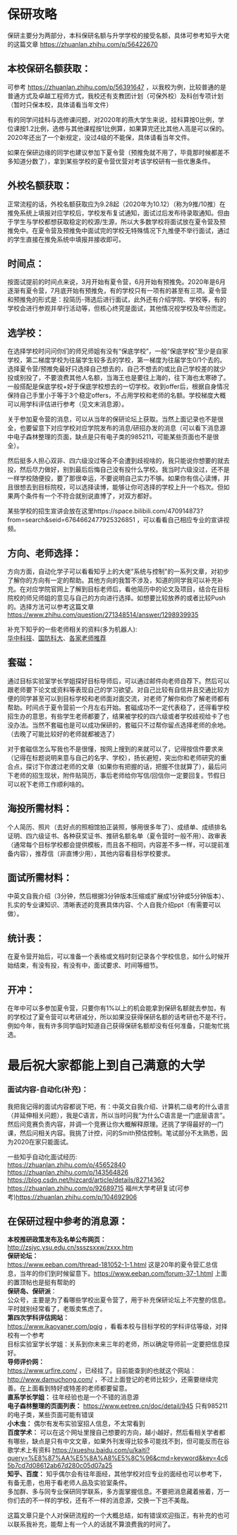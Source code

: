 # 保研攻略
保研主要分为两部分，本科保研名额与升学学校的接受名额，具体可参考知乎大佬的这篇文章 https://zhuanlan.zhihu.com/p/56422670 <br>

## 本校保研名额获取：
可参考 https://zhuanlan.zhihu.com/p/56391647 ，以我校为例，比较普通的是普通方式及卓越工程师方式，我校还有支教团计划（可保外校）及科创专项计划（暂时只保本校，具体请看当年文件）<br>

有的同学问挂科与选修课问题，对2020年的燕大学生来说，挂科算按0比例，学位课按1.2比例，选修与其他课程按1比例算，如果算完还比其他人高是可以保的。2020年还出了一个新规定，没过4级的不能保，具体请看当年文件。<br>

如果在保研边缘的同学也建议参加下夏令营（预推免就不用了，毕竟那时候都差不多知道分数了），拿到某些学校的夏令营优营对考该学校研有一些优惠条件。<br>

## 外校名额获取：
正常流程的话，外校名额获取应为9.28起（2020年为10.12）（称为9推/10推）在推免系统上填报对应学校后，学校发布复试通知，面试过后发布待录取通知。但由于学生与学校都想获取稳定的校源/生源，所以大多数学校将面试放在夏令营及预推免中。在夏令营及预推免中面试完的学校无特殊情况下九推便不举行面试，通过的学生直接在推免系统中填报并接收即可。<br>

## 时间点：
按面试提前的时间点来说，3月开始有夏令营，6月开始有预推免。2020年是6月逐渐有夏令营，7月底开始有预推免，有的学校只有一项有的甚至有三项。夏令营和预推免的形式是：投简历-筛选后进行面试，此外还有介绍学院、学校等，有的学校会进行参观并举行活动等，但核心终究是面试，其他情况视学校及年份而定。<br>

## 选学校：
在选择学校时问问你们的师兄师姐有没有“保底学校”，一般“保底学校”至少是自家学校，第二梯度学校为往届学生较多去的学校，第一梯度为往届学生0/1个去的。选择夏令营/预推免最好只选择自己想去的，自己不想去的或比自己学校差的就少投或别投了，不要浪费其他人名额，当海王也是要往上海的，往下海也太寒碜了。一般搭配是保底学校+好于保底学校想去的一切学校。收到offer后，根据自身情况保持自己手里小于等于3个稳定offers，不占用学校和老师的名额。学校梯度大概可以用学科评估进行参考（见文末消息源）。<br>

关于参加夏令营的消息，可以从当年的保研论坛上获取。当然上面记录也不是很全，也要留意下对应学校对应学院发布的消息/研招办发的消息（可以看下消息源中电子森林整理的页面，缺点是只有电子类的985211，可能某些页面也不是很全）。<br>

然后挺多人担心双非、四六级没过等会不会遭到歧视啥的，我只能说你想要的就去投，然后尽力做好，别到最后后悔自己没有投什么学校。我当时六级没过，还不是一样学校随便投，要了那很幸运，不要说明自己实力不够。如果你有信心读博，并且很想去到目标院校，可以选择读博，能够让你可选择的学校上升一个档次。但如果两个条件有一个不符合就别说直博了，对双方都好。<br>

某些学校的招生宣讲会放在这里https://space.bilibili.com/470914873?from=search&seid=6764662477925326851 ，可以看看自己相应专业的宣讲视频。

## 方向、老师选择：
方向方面，自动化学子可以看看知乎上的大佬"系统与控制"的一系列文章，对初步了解你的方向有一定的帮助。其他方向的我暂不涉及，知道的同学我可以补充补充。在对应学院官网上了解到目标老师后，看他简历中的论文及项目，结合在目标院校的师兄师姐的意见与自己的方向进行选择。如想要比较放养的或者比较Push的。选择方法可以参考这篇文章
https://www.zhihu.com/question/271348514/answer/1298939935<br>

补充下知乎的一些老师相关的资料(多为机器人):  
[华中科技](https://www.zhihu.com/question/315869139/answer/706732178)、[国防科大](https://www.zhihu.com/question/24431018/answer/295832311)、[各家老师推荐](https://www.zhihu.com/question/361224219/answer/937876775)

## 套磁：
通过目标实验室学长学姐探好目标导师后，可以通过邮件向老师自荐下。然后可以跟老师要下论文或资料等表现自己的学习欲望。对自己比较有自信并且交通比较方便的同学甚至可以到目标学校和老师面对面交流，对老师了解你和你了解老师都有帮助。时间点于夏令营前一个月左右开始。套磁成功不一定代表稳了，还得看学校招生办的意思，有些学生老师都要了，结果被学校的四六级或者学校歧视给卡了也没办法。当然不套磁也是可以成功保研的，套磁只不过帮你留点选择老师的余地。（去晚了可能比较好的老师就都被选了）<br>

对于套磁信怎么写我也不是很懂，按网上搜到的来就可以了，记得按信件要求来（记得在标题说明来意与自己的名字、学校），扬长避短，突出你和老师研究的重合点，探讨下你渡过老师的文章（如果你有把握的话，把握不住就算了），最后问下老师的招生现状，附件贴简历，事后老师给你写信/回信你一定要回复。节假日可以祝下老师工作顺利啥的。

## 海投所需材料：
个人简历、照片（去好点的照相馆拍正装照，够用很多年了）、成绩单、成绩排名证明、四六级证书、各种获奖证书、推研名额名单（夏令营时一般不用）、政审表（通常每个目标学校都会提供模板，而且各不相同，内容差不多一样，可以提前准备内容），推荐信（非直博少用），其他内容看目标学校要求。

## 面试所需材料：
中英文自我介绍（3分钟，然后根据3分钟版本压缩或扩展成1分钟或5分钟版本）、扎实的专业课知识、清晰表述的竞赛具体内容、个人自我介绍ppt（有需要可以做）。

## 统计表：
在夏令营开始后，可以准备一个表格或文档时刻记录各个学校信息，如什么时候开始结束，有没有投，有没有中，面试要求、时间等细节。

## 开冲：
在年中可以多参加夏令营，只要你有1%以上的机会能拿到保研名额就去参加，有的学校过了夏令营可以考研减分，所以如果没获得保研名额的话考研也不是不行，例如今年，我有许多同学临时知道自己获得保研名额却没有任何准备，只能匆忙挑选。

# 最后祝大家都能上到自己满意的大学

### 面试内容-自动化(补充)：
我把我记得的面试内容都说下吧，有：中英文自我介绍、计算机二级考的什么语言（并延伸相关问题），我是C语言，所以当时问我“为什么C语言是一门底层语言”。然后问竞赛负责内容，并调一个竞赛让你大概解释原理。还挑了学得最好的一门课，然后问相关内容。我挑了计控，问的Smith预估控制。笔试部分不太熟悉，因为2020在家只能面试。  

一些知乎自动化面试经历:  
https://zhuanlan.zhihu.com/p/45652840 https://zhuanlan.zhihu.com/p/143564826 https://blog.csdn.net/hizcard/article/details/82714362 https://zhuanlan.zhihu.com/p/92689715 福州大学考研复试(可参考)https://zhuanlan.zhihu.com/p/104692906

## 在保研过程中参考的消息源：
**本校推研政策发布及名单公布网页：**<br> http://zsjyc.ysu.edu.cn/ssszsxxw/zxxx.htm <br>
**保研论坛：**<br> https://www.eeban.com/thread-181052-1-1.html  这是20年的夏令营汇总信息，当年的你们到时候留意下。https://www.eeban.com/forum-37-1.html 上面的置顶帖也是挺有帮助的<br>
**保研岛、保研派**：<br>公众号，主要是为了看哪些学校出夏令营了，用于补充保研论坛上不完整的信息。平时就别经常看了，老贩卖焦虑了。<br>
**第四次学科评估网站：**<br>https://www.ikaoyaner.com/pgjg ，看看本校与目标学校的学科评估等级，对择校有一个参考<br>
目标实验室学长学姐：关系到你未来三年的老师，所以确定导师前一定要把信息探好。<br>
**导师评价网：**<br>https://www.urfire.com/ ，已经挂了。目前能查到的也就这个网站：http://www.damuchong.com/ ，不过上面登记的老师比较少，还需要继续完善。在上面看到特好或特差的老师都要留意。<br>
**直系学长学姐：** 往年经验也是一个不错的消息源<br>
**电子森林整理的页面列表：** https://www.eetree.cn/doc/detail/945 只有985211的电子类，某些页面可能有错误<br>
**小木虫：** 偶尔有发布实验室招人信息，不太常看到<br>
**百度学术：** 可以在这个网址里搜自己想要的方向，越小越好，然后看相关学者都有哪些，缺点是只有中文文章，如果外刊发得比较多可能找不到，但可能反而在谷歌学术上有资料 https://xueshu.baidu.com/u/kaiti?query=%E8%87%AA%E5%8A%A8%E5%8C%96&cmd=keyword&key=4c65b7cd7d08612ab67d280c05d07a25<br>
**知乎、百度：** 知乎偶尔会有往年面经，其他学校对应专业的面经也可以参考下，有备无患，也用于看老师人品及实验室条件。<br>
多加群、多与同专业保研同学联系，多方面掌握信息。不要把消息藏着掖着，万一你们去的不一样的学校，还有不一样的消息源，交换一下岂不美哉。<br>

这篇文章只是个人对保研流程的一个大概总结，如有错误欢迎指正，有补充的也可以联系我补充，能帮上有一个人的话就不算浪费我的时间了。
